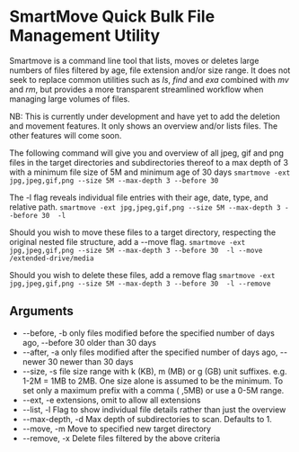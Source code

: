 # SmartMove Quick Bulk File Management Utility

Smartmove is a command line tool that lists, moves or deletes large numbers of files filtered by age, file extension and/or size range.
It does not seek to replace common utilities such as _ls_, _find_ and _exa_ combined with _mv_ and _rm_, but provides a more transparent streamlined workflow when managing large volumes of files.

NB: This is currently under development and have yet to add the deletion and movement features. It only shows an overview and/or lists files. The other features will come soon.

The following command will give you and overview of all jpeg, gif and png files in the target directories and subdirectories thereof to a max depth of 3 with a minimum file size of 5M and minimum age of 30 days
`smartmove -ext jpg,jpeg,gif,png --size 5M --max-depth 3 --before 30`

The -l flag reveals individual file entries with their age, date, type, and relative path.
`smartmove -ext jpg,jpeg,gif,png --size 5M --max-depth 3 --before 30  -l`

Should you wish to move these files to a target directory, respecting the original nested file structure, add a --move flag.
`smartmove -ext jpg,jpeg,gif,png --size 5M --max-depth 3 --before 30  -l --move /extended-drive/media`

Should you wish to delete these files, add a remove flag
`smartmove -ext jpg,jpeg,gif,png --size 5M --max-depth 3 --before 30  -l --remove`

## Arguments

- --before, -b only files modified before the specified number of days ago, --before 30 older than 30 days
- --after, -a only files modified after the specified number of days ago, --newer 30 newer than 30 days
- --size, -s file size range with k (KB), m (MB) or g (GB) unit suffixes. e.g. 1-2M = 1MB to 2MB. One size alone is assumed to be the minimum. To set only a maximum prefix with a comma ( ,5MB) or use a 0-5M range.
- --ext, -e extensions, omit to allow all extensions
- --list, -l Flag to show individual file details rather than just the overview
- --max-depth, -d Max depth of subdirectories to scan. Defaults to 1.
- --move, -m Move to specified new target directory
- --remove, -x Delete files filtered by the above criteria

